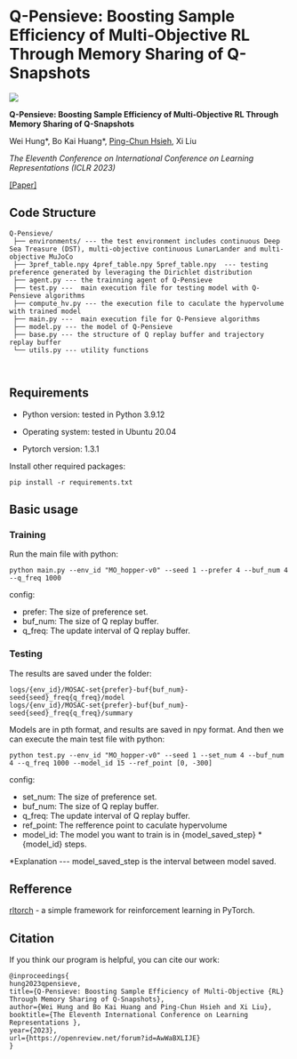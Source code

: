# Q-Pensieve: Boosting Sample Efficiency of Multi-Objective RL Through Memory Sharing of Q-Snapshots

![](https://i.imgur.com/7Zuv6Jw.png)

**Q-Pensieve: Boosting Sample Efficiency of Multi-Objective RL Through Memory Sharing of Q-Snapshots**

Wei Hung\*, Bo Kai Huang\*, [Ping-Chun Hsieh](https://pinghsieh.github.io/), Xi Liu

*The Eleventh Conference on International Conference on Learning Representations (ICLR 2023)*

[[Paper]](https://openreview.net/pdf?id=AwWaBXLIJE)

## Code Structure

```
Q-Pensieve/
 ├── environments/ --- the test environment includes continuous Deep Sea Treasure (DST), multi-objective continuous LunarLander and multi-objective MuJoCo
 ├── 3pref_table.npy 4pref_table.npy 5pref_table.npy  --- testing preference generated by leveraging the Dirichlet distribution
 ├── agent.py --- the trainning agent of Q-Pensieve
 ├── test.py ---  main execution file for testing model with Q-Pensieve algorithms
 ├── compute_hv.py --- the execution file to caculate the hypervolume with trained model
 ├── main.py ---  main execution file for Q-Pensieve algorithms
 ├── model.py --- the model of Q-Pensieve
 ├── base.py --- the structure of Q replay buffer and trajectory replay buffer
 └── utils.py --- utility functions
 
 

```

## Requirements

- Python version: tested in Python 3.9.12

- Operating system: tested in Ubuntu 20.04

- Pytorch version: 1.3.1

Install other required packages:

```
pip install -r requirements.txt
```

## Basic usage

### Training

Run the main file with python:

```shell
python main.py --env_id "MO_hopper-v0" --seed 1 --prefer 4 --buf_num 4 --q_freq 1000
```
config: 
- prefer: The size of preference set.
- buf_num: The size of Q replay buffer.
- q_freq: The update interval of Q replay buffer.


### Testing

The results are saved under the folder:

```
logs/{env_id}/MOSAC-set{prefer}-buf{buf_num}-seed{seed}_freq{q_freq}/model
logs/{env_id}/MOSAC-set{prefer}-buf{buf_num}-seed{seed}_freq{q_freq}/summary
```

Models are in pth format, and results are saved in npy format.
And then we can execute the main test file with python:

```
python test.py --env_id "MO_hopper-v0" --seed 1 --set_num 4 --buf_num 4 --q_freq 1000 --model_id 15 --ref_point [0, -300]
```
config: 
- set_num: The size of preference set.
- buf_num: The size of Q replay buffer.
- q_freq: The update interval of Q replay buffer.
- ref_point: The refference point to caculate hypervolume
- model_id: The model you want to train is in {model_saved_step} * {model_id} steps.

*Explanation --- model_saved_step is the interval between model saved.

## Refference
[rltorch](https://github.com/toshikwa/rltorch) -  a simple framework for reinforcement learning in PyTorch.

## Citation

If you think our program is helpful, you can cite our work:

```
@inproceedings{
hung2023qpensieve,
title={Q-Pensieve: Boosting Sample Efficiency of Multi-Objective {RL} Through Memory Sharing of Q-Snapshots},
author={Wei Hung and Bo Kai Huang and Ping-Chun Hsieh and Xi Liu},
booktitle={The Eleventh International Conference on Learning Representations },
year={2023},
url={https://openreview.net/forum?id=AwWaBXLIJE}
}
```
